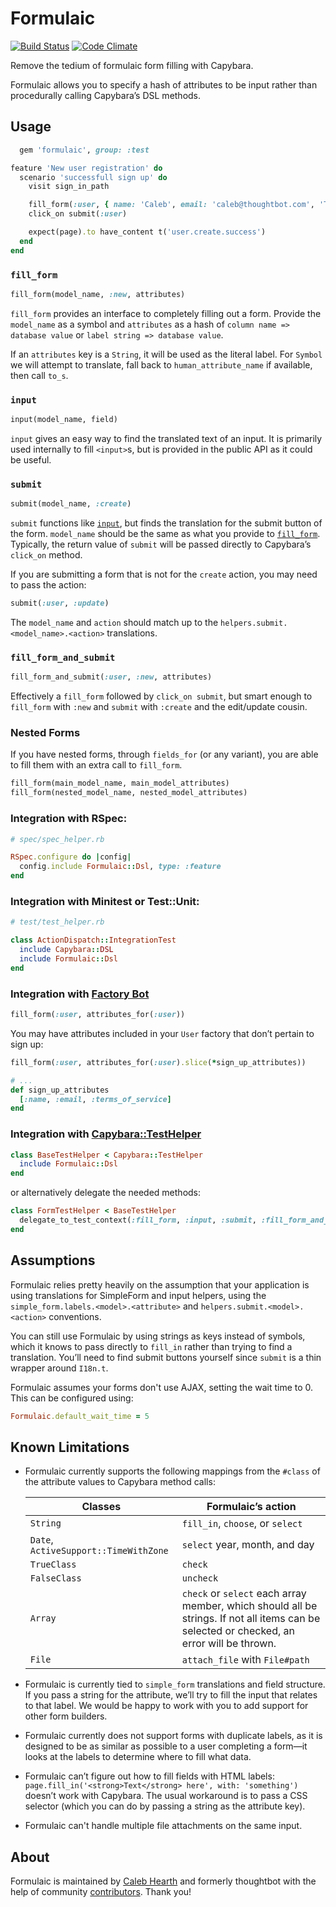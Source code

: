 # Formulaic

[![Build Status](https://travis-ci.org/calebhearth/formulaic.png?branch=master)](https://travis-ci.org/calebhearth/formulaic)
[![Code Climate](https://codeclimate.com/github/calebhearth/formulaic.png)](https://codeclimate.com/github/calebhearth/formulaic)

Remove the tedium of formulaic form filling with Capybara.

Formulaic allows you to specify a hash of attributes to be input rather than
procedurally calling Capybara’s DSL methods.

## Usage
```ruby
  gem 'formulaic', group: :test
```

```ruby
feature 'New user registration' do
  scenario 'successfull sign up' do
    visit sign_in_path

    fill_form(:user, { name: 'Caleb', email: 'caleb@thoughtbot.com', 'Terms of Service' => true })
    click_on submit(:user)

    expect(page).to have_content t('user.create.success')
  end
end
```


### `fill_form`

```ruby
fill_form(model_name, :new, attributes)
```

`fill_form` provides an interface to completely filling out a form. Provide the
`model_name` as a symbol and `attributes` as a hash of
`column name => database value` or `label string => database value`.

If an `attributes` key is a `String`, it will be used as the literal label.
For `Symbol` we will attempt to translate, fall back to `human_attribute_name`
if available, then call `to_s`.

### `input`

```ruby
input(model_name, field)
```

`input` gives an easy way to find the translated text of an input. It is
primarily used internally to fill `<input>`s, but is provided in the public API
as it could be useful.

### `submit`

```ruby
submit(model_name, :create)
```

`submit` functions like [`input`](#input), but finds the translation for the
submit button of the form. `model_name` should be the same as what you provide
to [`fill_form`](#fill\_form). Typically, the return value of `submit` will be
passed directly to Capybara’s `click_on` method.

If you are submitting a form that is not for the `create` action, you may need
to pass the action:

```ruby
submit(:user, :update)
```

The `model_name` and `action` should match up to the
`helpers.submit.<model_name>.<action>` translations.

### `fill_form_and_submit`

```ruby
fill_form_and_submit(:user, :new, attributes)
```

Effectively a `fill_form` followed by `click_on submit`, but smart enough to
`fill_form` with `:new` and `submit` with `:create` and the edit/update cousin.

### Nested Forms

If you have nested forms, through `fields_for` (or any variant), you are able to
fill them with an extra call to `fill_form`.

```ruby
fill_form(main_model_name, main_model_attributes)
fill_form(nested_model_name, nested_model_attributes)
```

### Integration with RSpec:

```ruby
# spec/spec_helper.rb

RSpec.configure do |config|
  config.include Formulaic::Dsl, type: :feature
end
```

### Integration with Minitest or Test::Unit:

```ruby
# test/test_helper.rb

class ActionDispatch::IntegrationTest
  include Capybara::DSL
  include Formulaic::Dsl
end
```

### Integration with [Factory Bot](https://github.com/thoughtbot/factory_bot)

```ruby
fill_form(:user, attributes_for(:user))
```

You may have attributes included in your `User` factory that don’t pertain to
sign up:

```ruby
fill_form(:user, attributes_for(:user).slice(*sign_up_attributes))

# ...
def sign_up_attributes
  [:name, :email, :terms_of_service]
end
```

### Integration with [Capybara::TestHelper](https://github.com/ElMassimo/capybara_test_helpers)

```ruby
class BaseTestHelper < Capybara::TestHelper
  include Formulaic::Dsl
end
```

or alternatively delegate the needed methods:

```ruby
class FormTestHelper < BaseTestHelper
  delegate_to_test_context(:fill_form, :input, :submit, :fill_form_and_submit)
end
```

## Assumptions

Formulaic relies pretty heavily on the assumption that your application is using
translations for SimpleForm and input helpers, using the
`simple_form.labels.<model>.<attribute>` and `helpers.submit.<model>.<action>`
conventions.

You can still use Formulaic by using strings as keys instead of symbols, which
it knows to pass directly to `fill_in` rather than trying to find a translation.
You’ll need to find submit buttons yourself since `submit` is a thin wrapper
around `I18n.t`.

Formulaic assumes your forms don't use AJAX, setting the wait time to 0. This can be configured using:
```ruby
Formulaic.default_wait_time = 5
```

## Known Limitations

* Formulaic currently supports the following mappings from the `#class` of the
  attribute values to Capybara method calls:

  | Classes                               | Formulaic’s action               |
  | --------------------------------------|----------------------------------|
  | `String`                              | `fill_in`, `choose`, or `select` |
  | `Date`, `ActiveSupport::TimeWithZone` | `select` year, month, and day    |
  | `TrueClass`                           | `check`                          |
  | `FalseClass`                          | `uncheck`                        |
  | `Array`                               | `check` or `select` each array member, which should all be strings. If not all items can be selected or checked, an error will be thrown.|
  | `File`                                | `attach_file` with `File#path`   |

* Formulaic is currently tied to `simple_form` translations and field structure.
  If you pass a string for the attribute, we’ll try to fill the input that
  relates to that label. We would be happy to work with you to add support for
  other form builders.
* Formulaic currently does not support forms with duplicate labels, as it is
  designed to be as similar as possible to a user completing a form—it looks at
  the labels to determine where to fill what data.
* Formulaic can’t figure out how to fill fields with HTML labels:
  `page.fill_in('<strong>Text</strong> here', with: 'something')` doesn’t work
  with Capybara. The usual workaround is to pass a CSS selector (which you can
  do by passing a string as the attribute key).
* Formulaic can't handle multiple file attachments on the same input.

## About

Formulaic is maintained by [Caleb Hearth][caleb] and formerly thoughtbot with
the help of community [contributors]. Thank you!

[caleb]: http://github.com/calebhearth
[contributors]: http://github.com/thoughtbot/calebhearth/contributors
